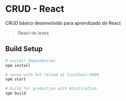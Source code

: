 # CRUD - React

CRUD básico desenvolvido para aprendizado do React

> React de leves

## Build Setup

``` bash
# install dependencies
npm install

# serve with hot reload at localhost:8080
npm start

# build for production with minification
npm build
```
